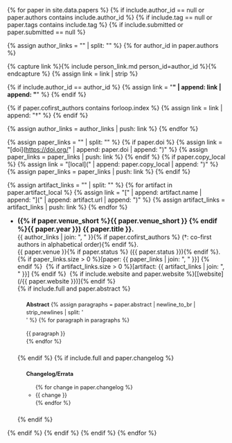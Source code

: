 <style>
p.abstract-paragraph {
  margin-bottom: 0rem;
  text-align: justify;
  text-justify: inter-word;
}
/* https://stackoverflow.com/questions/60980466/dont-indent-first-line-of-first-paragraph-using-css */
p.abstract-paragraph + p.abstract-paragraph {
  text-indent: 2em;
}
</style>

{% for paper in site.data.papers %}
{% if include.author_id == null or paper.authors contains include.author_id %}
{% if include.tag == null or paper.tags contains include.tag %}
{% if include.submitted or paper.submitted == null %}

<!-- Set authors -->
{% assign author_links = "" | split: "" %}
{% for author_id in paper.authors %}

  {% capture link %}{% include person_link.md person_id=author_id %}{% endcapture %}
  {% assign link = link | strip %}

  {% if include.author_id == author_id %}
    {% assign link = "**" | append: link | append: "**" %}
  {% endif %}

  {% if paper.cofirst_authors contains forloop.index %}
    {% assign link = link | append: "†" %}
  {% endif %}

  {% assign author_links = author_links | push: link %}
{% endfor %}

<!-- Set paper copies -->
{% assign paper_links = "" | split: "" %}
{% if paper.doi %}
  {% assign link = "[doi](https://doi.org/" | append: paper.doi | append: ")" %}
  {% assign paper_links = paper_links | push: link %}
{% endif %}
{% if paper.copy_local %}
  {% assign link = "[local](" | append: paper.copy_local | append: ")" %}
  {% assign paper_links = paper_links | push: link %}
{% endif %}

<!-- Set artifacts -->
{% assign artifact_links = "" | split: "" %}
{% for artifact in paper.artifact_local %}
  {% assign link = "[" | append: artifact.name | append: "](" | append: artifact.url | append: ")" %}
  {% assign artifact_links = artifact_links | push: link %}
{% endfor %}

- <span style="font-size: 110%; font-weight: bold;">({% if paper.venue_short %}{{ paper.venue_short }} {% endif %}{{ paper.year }})</span>
  <span style="font-size: 110%; font-weight: bold;">{{ paper.title }}.</span>
  <br />
  {{ author_links | join: ", " }}{% if paper.cofirst_authors %} (†: co-first authors in alphabetical order){% endif %}.
  <br />
  {{ paper.venue }}{% if paper.status %} ({{ paper.status }}){% endif %}.
  <br />
  {% if paper_links.size > 0 %}\[paper: {{ paper_links | join: ", " }}\] {% endif %} ​
  {% if artifact_links.size > 0 %}\[artifact: {{ artifact_links | join: ", " }}\] {% endif %} ​
  {% if include.website and paper.website %}\[[website](/{{ paper.website }})\]{% endif %} ​
  <br />
  {% if include.full and paper.abstract %}
  <div style="margin: 20px; font-size: 0.9em; line-height: 1.44em;">
    <b>Abstract</b>
    {% assign paragraphs = paper.abstract | newline_to_br | strip_newlines | split: '<br />' %}
    {% for paragraph in paragraphs %}<p class="abstract-paragraph">{{ paragraph }}</p>{% endfor %}
  </div>
  {% endif %}
  {% if include.full and paper.changelog %}
  <div style="margin: 20px; font-size: 0.9em; line-height: 1.44em;">
    <b>Changelog/Errata</b>
    <ul>
    {% for change in paper.changelog %}
      <li> {{ change }} </li>
    {% endfor %}
    </ul>
  </div>
  {% endif %}
{% endif %}
{% endif %}
{% endif %}
{% endfor %}
